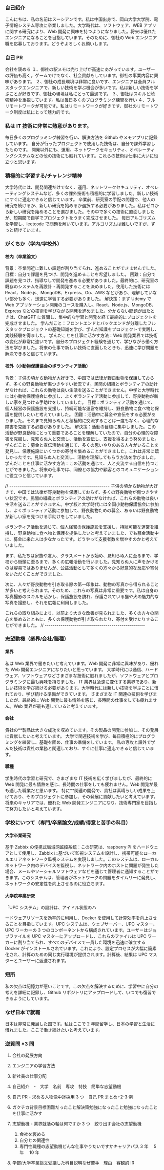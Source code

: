 ### 自己紹介

こんにちは、私の名前はスーシアンです。私は中国出身で、岡山大学大学院、電子情報システム専攻に卒業しました。大学時代は、ソフトウェア、WEB アプリに関する研究により、Web 開発に興味を持つようになりました。将来は優れたエンジニアになることを目指しています。そのために、御社の Web エンジニア職を応募しております。どうぞよろしくお願いします。

### 自己 PR

会社を褒める
１、御社の駅メモは売り上げが高速にあがっています。ユーザーの評価も高く。ゲームでけでなく、社会貢献もしています。御社の事業内容に興味があります。
２、御社の成長環境は非常に良いです、エンジニアは全員フルスタックエンジニアで、新しい技術を学ぶ機会が多いです。私は新しい技術を学ぶことが好きです、御社の環境は私にとって最適です。
３、御社はスキルと勉強精神を重視しています。私は毎日多くのプログラミング練習を行い
４、フルリモートワークが可能です。私はリモートワークが好きです、御社のリモートワーク制度は私にとって魅力的です。

### 私は IT 技術に非常に熱意があります。

毎日多くのプログラミング練習を行い、解決方法を Github やメモアプリに記録しています。
自分が行ったプロジェクトで使用した技術は、自分で課外学習したものです。
開発以外にも、運用、ネットワークセキュリティ、オペレーティングシステムなどの他の技術にも触れています。これらの技術は仕事に大いに役立つと思います。

### 積極的に学習する/チャレンジ精神

大学時代には、開発関連だけでなく、運用、ネットワークセキュリティ、オペレーティングシステムなど、多くの課外技術も積極的に学習しました。新しい技術にすぐに適応できると信じています。
卒業前、研究室の手配の問題で、他人の研究を続けるか、新しい研究を始めるか選択する必要がありました。私はゼロから新しい研究を始めることを選びました。その中で多くの技術に直面しましたが、短期間で自学でプロジェクトをうまく完成させました。
毎日アルゴリズムを学習し、leetcode で問題を解いています。アルゴリズムは難しいですが、ずっと続けています。

### がくちか（学内/学校外）

#### 校内（卒業論文）

背景：卒業間近に難しい課題が割り当てられ、進めることができませんでした。
目標：自分で課題を見つけ、開発を進めることを希望しました。
困難：自分で課題を見つけ、指導なしで開発を進める必要がありました。最終的に、研究室の既存のシステムを再設計・再開発することを決めました。使用した技術には React、Node.js、MongoDB、Express、Go、AWS などがあり、理解していない部分も多く、迅速に学習する必要がありました。
解決策：まず Udemy で Web アプリケーション開発のコースを購入し、React、Node.js、MongoDB、Express などの技術を学びながら開発を進めました。分からない問題が出たときは、ChatGPT に質問し、集中的な学習と開発を経て最終的にプロジェクトを完成させました。
学んだこと：フロントエンドとバックエンドが分離したフルスタックプロジェクトの基礎知識を学び、学んだ知識をプロジェクトで実践し、実践経験を得ました。
学んだことを仕事に活かす方法：Web 開発業界では技術の変化が非常に速いです。自分のプロジェクト経験を通じて、学びながら働く方法を学びました。将来の仕事で新しい技術に直面したときも、迅速に学び問題を解決できると信じています。

#### 校外（小動物保護協会のボランティア活動）

背景：子供の頃から動物が大好きで、中国では法律が野良動物を保護しておらず、多くの野良動物が傷つきやすい状況です。民間の組織とボランティアの助けがなければ、これらの動物は良い生活を送ることができません。中学と大学時代には小動物保護協会に参加し、よくボランティア活動に参加して、野良動物が新しい家を見つける手助けをしていました。
目標：ボランティア活動を通じて、個人経営の保護施設を支援し、持続可能な運営を維持し、野良動物に食べ物と保護を提供したいと考えていました。
困難：活動中に募金や宣伝をする必要がありました。それまで見知らぬ人と積極的に交流することは一度もなく、心理的な障害を克服する必要がありました。
解決策：活動の目標に集中しました。この活動が野良動物にとって重要であることを理解していたので、自分の心理的な障害を克服し、見知らぬ人と交流し、活動を宣伝し、支援を得るよう努めました。
学んだこと：募金と宣伝活動を通じて、多くの思いやりのある人々がいることを発見し、保護施設にいくつかの寄付を集めることができました。これは非常に嬉しかったです。見知らぬ人と交流し、活動を理解してもらう方法を学びました。
学んだことを仕事に活かす方法：この活動を通じて、人と交流する自信を持つことができました。将来の仕事では、同僚との協力や顧客とのコミュニケーションに役立つと信じています。

// ---------------------------------------------------
子供の頃から動物が大好きで、中国では法律が野良動物を保護しておらず、多くの野良動物が傷つきやすい状況です。民間の組織とボランティアの助けがなければ、これらの動物は良い生活を送ることができません。中学校と大学時代には全国小動物保護協会に参加し、よくボランティア活動に参加して、野良動物ための募金、あるいは野良動物が新しい家を見つける手助けをしていました。

ボランティア活動を通じて、個人経営の保護施設を支援し、持続可能な運営を維持し、野良動物に食べ物と保護を提供したいと考えていました、でも募金活動中に、募金に来た人は少なかったです。どうやって支援者数を増やすのかと考えていました。

まず、私たちは家族や友人、クラスメートから始め、見知らぬ人に至るまで、学校から街頭に至るまで、多くの広報活動を行いました。見知らぬ人に声をかけるのは容易ではありませんが、公益活動として多くの方々から好意的な反応や寄付をいただくことができました。

次に、人々が野良動物を引き取る際の第一印象は、動物の写真から得られることが多いと考えられます。そのため、これらの写真は非常に重要です。私は自身の写真撮影のスキルを活かし、保護施設を訪れ、保護されている猫や犬の魅力的な写真を撮影し、それを広報に利用しました。

これらの取り組みにより、以前より大きな改善が見られました、多くの方々の関心を集めるとともに、多くの保護動物が引き取られたり、寄付を受けたりすることができました。
// ---------------------------------------------------

### 志望動機（業界/会社/職種）

#### 業界

私は Web 業界で働きたいと考えています。Web 開発に非常に興味があり、優れた Web 開発エンジニアになりたいと思っています。
大学時代には通信、ハードウェア、ソフトウェアなどさまざまな技術に触れましたが、ソフトウェアとプログラミングに最も興味を持ちました。
IT 業界は急速に変化する業界であり、新しい技術を学び続ける必要があります。大学時代には新しい技術を学ぶことに慣れており、学び続ける準備ができています。
さまざまな IT 関連の技術を学びましたが、最終的に Web 開発に最も情熱を感じ、長時間の仕事をしても疲れません。Web 業界が最も適していると考えています。

#### 会社

貴社の\*\*製品は大きな成功を収めています。その製品の開発に参加し、その発展に貢献したいと考えています。
大学で関連技術を学び、毎日積極的にプログラミングを練習し、基礎を固め、仕事の準備をしています。
私の専攻と課外で学んだ技術は貴社の業務と関連しており、すぐに仕事に適応できると信じています。

#### 職種

学生時代の学習と研究で、さまざまな IT 技術を広く学びましたが、最終的に Web 開発に最も情熱を感じ、長時間の仕事をしても疲れません。Web 開発が最も適した職業だと思います。
特に\*\*関連の開発で、貴社は素晴らしい成果を上げており、そのプロジェクトに参加し、その発展に貢献したいと考えています。
将来のキャリアでは、優れた Web 開発エンジニアになり、技術専門家を目指して努力したいと考えています。

### 学校にいつて（専門/卒業論文/成績/得意と苦手の科目）

#### 大学卒業研究

基于 Zabbix の便携式局域网监控系统：この研究は、raspberry Pi をハードウェアとして使用し、Zabbix に基づいて監視システムを設計し、携帯可能なローカルエリアネットワーク監視システムを実現しました。このシステムは、ローカルネットワーク内のデバイスを監視し、ネットワーク内のホストに問題が発生した場合、メールやソーシャルソフトウェアなどを通じて管理者に通知することができます。このシステムは、管理者がネットワークの問題をタイムリーに発見し、ネットワークの安定性を向上させるのに役立ちます。

#### 大学院卒業研究

「UPC システム」の設計は、アイドル状態のハ

ードウェアリソースを効率的に利用し、Docker を使用して計算効率を向上させることを目指しています。UPC システムは、ウェブサーバー、UPC マスター、UPC ワーカーの 3 つのコンポーネントから構成されています。ユーザーはジョブファイルを UPC マスターにアップロードし、これらのファイルは UPC ワーカーに割り当てられ、すべてのデバイスで一貫した環境を迅速に確立する Docker がインストールされています。これにより、設定プロセスが大幅に簡素化され、計算のための同じ実行環境が提供されます。計算後、結果は UPC マスターとユーザーに返送されます。

### 短所

私の欠点は記憶力が悪いことです。この欠点を解決するために、学習中に自分の考えを詳細に記録し、Github リポジトリにアップロードして、いつでも復習できるようにしています。

### なぜ日本で就職

日本は非常に発展した国です。私はここで 2 年間留学し、日本の学習と生活に慣れました。ここで働き続けたいと考えています。

### 逆質問 \*3 問

1. 会社の発展方向
2. エンジニアの学習方法
3. 新社員の仕事分配

4. 自己紹介　-　大学　名前　専攻　特技　簡単な志望動機
5. 自己 PR - 求める人物像中途採用 3 つ　自己 PR まとめ+2-3 例
6. ガクチカ背景目標困難だったこと解決策勉強になったこと勉強になったことを仕事に活かす
7. 志望動機 - 業界就活の軸は何ですか 3 つ　絞り出す会社の志望動機
   1. 会社を褒める
   2. 自分との関連性
   3. 専門性職種の志望動機どんな仕事やりたいですかキャリアパス 3 年　 5 年　 10 年
8. 学部/大学卒業論文受講した科目説明なぜ苦手　理由　客観的 IR
